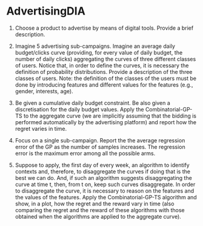 # AdvertisingDIA


1. Choose a product to advertise by means of digital tools. Provide a brief description.

2. Imagine 5 advertising sub-campaigns. Imagine an average daily budget/clicks curve (providing, for every value of daily budget, the number of daily clicks) aggregating the curves of three different classes of users. Notice that, in order to define the curves, it is necessary the definition of probability distributions. Provide a description of the three classes of users. Note: the definition of the classes of the users must be done by introducing features and different values for the features (e.g., gender, interests, age).

3. Be given a cumulative daily budget constraint. Be also given a discretisation for the daily budget values. Apply the Combinatorial-GP-TS to the aggregate curve (we are implicitly assuming that the bidding is performed automatically by the advertising platform) and report how the regret varies in time.

4. Focus on a single sub-campaign. Report the the average regression error of the GP as the number of samples increases. The regression error is the maximum error among all the possible arms.

5. Suppose to apply, the first day of every week, an algorithm to identify contexts and, therefore, to disaggregate the curves if doing that is the best we can do. And, if such an algorithm suggests disaggregating the curve at time t, then, from t on, keep such curves disaggregate. In order to disaggregate the curve, it is necessary to reason on the features and the values of the features. Apply the Combinatorial-GP-TS algorithm and show, in a plot, how the regret and the reward vary in time (also comparing the regret and the reward of these algorithms with those obtained when the algorithms are applied to the aggregate curve).
